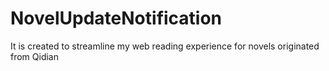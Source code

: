 # NovelUpdateNotification
It is created to streamline my web reading experience for novels originated from Qidian
